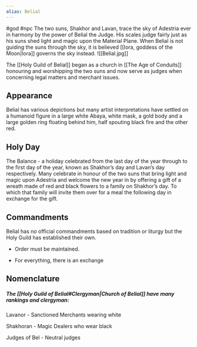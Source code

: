 ```yaml
---
alias: Belial
---
```


#god #npc 
The two suns, Shakhor and Lavan, trace the sky of Adestria ever in harmony by the power of Belial the Judge. His scales judge fairly just as his suns shed light and magic upon the Material Plane. When Belial is not guiding the suns through the sky, it is believed [[Iora, goddess of the Moon|Iora]] governs the sky instead.
<span class="rightimg"><span class="smallimg">![[Belial.jpg]]</span></span>
  

The [[Holy Guild of Belial]] began as a church in [[The Age of Conduits]] honouring and worshipping the two suns and now serve as judges when concerning legal matters and merchant issues.

  

## Appearance

Belial has various depictions but many artist interpretations have settled on a humanoid figure in a large white Abaya, white mask, a gold body and a large golden ring floating behind him, half spouting black fire and the other red.

  

## Holy Day

The Balance - a holiday celebrated from the last day of the year through to the first day of the year, known as Shakhor’s day and Lavan’s day respectively. Many celebrate in honour of the two suns that bring light and magic upon Adestria and welcome the new year in by offering a gift of a wreath made of red and black flowers to a family on Shakhor’s day. To which that family will invite them over for a meal the following day in exchange for the gift.

  

## Commandments

Belial has no official commandments based on tradition or liturgy but the Holy Guild has established their own.

-   Order must be maintained. 
    
-   For everything, there is an exchange
    

## Nomenclature

##### The [[Holy Guild of Belial#Clergyman|Church of Belial]] have many rankings and clergyman:

Lavanor - Sanctioned Merchants wearing white

Shakhoran - Magic Dealers who wear black

Judges of Bel - Neutral judges 
